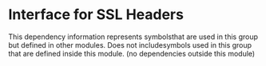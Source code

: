 
# Interface for SSL Headers
This dependency information represents symbolsthat are used in this group but defined in other modules.  Does not includesymbols used in this group that are defined inside this module.
(no dependencies outside this module)
